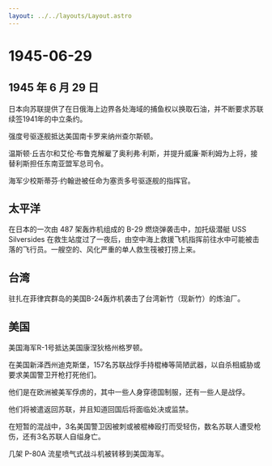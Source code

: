 ```yaml
---
layout: ../../layouts/Layout.astro
---
```


# 1945-06-29

## 1945 年 6 月 29 日

日本向苏联提供了在日俄海上边界各处海域的捕鱼权以换取石油，并不断要求苏联续签1941年的中立条约。

强度号驱逐舰抵达美国南卡罗来纳州查尔斯顿。

温斯顿·丘吉尔和艾伦·布鲁克解雇了奥利弗·利斯，并提升威廉·斯利姆为上将，接替利斯担任东南亚盟军总司令。

海军少校斯蒂芬·约翰逊被任命为塞贡多号驱逐舰的指挥官。

## 太平洋

在日本的一次由 487 架轰炸机组成的 B-29 燃烧弹袭击中，加托级潜艇 USS
Silversides
在救生站度过了一夜后，由空中海上救援飞机指挥前往水中可能被击落的飞行员。一艘空的、风化严重的单人救生筏被打捞上来。

## 台湾

驻扎在菲律宾群岛的美国B-24轰炸机袭击了台湾新竹（现新竹）的炼油厂。

## 美国

美国海军R-1号抵达美国康涅狄格州格罗顿。

在美国新泽西州迪克斯堡，157名苏联战俘手持棍棒等简陋武器，以自杀相威胁或要求美国警卫开枪打死他们。

他们是在欧洲被美军俘虏的，其中一些人身穿德国制服，还有一些人是战俘。

他们将被遣返回苏联，并且知道回国后将面临处决或监禁。

在短暂的混战中，3名美国警卫因被刺或被棍棒殴打而受轻伤，数名苏联人遭受枪伤，还有3名苏联人自缢身亡。

几架 P-80A 流星喷气式战斗机被转移到美国海军。